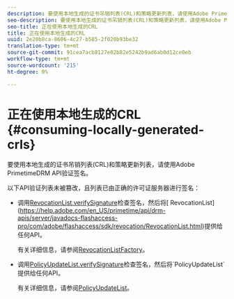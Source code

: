 ```yaml
---
description: 要使用本地生成的证书吊销列表(CRL)和策略更新列表，请使用Adobe PrimetimeDRM API验证签名。
seo-description: 要使用本地生成的证书吊销列表(CRL)和策略更新列表，请使用Adobe PrimetimeDRM API验证签名。
seo-title: 正在使用本地生成的CRL
title: 正在使用本地生成的CRL
uuid: 2e20b8ca-8606-4c27-b585-2f020b93be32
translation-type: tm+mt
source-git-commit: 91cea7acb8127e02b82e5242b9ad6ab0d12ce0eb
workflow-type: tm+mt
source-wordcount: '215'
ht-degree: 0%

---
```



# 正在使用本地生成的CRL {#consuming-locally-generated-crls}

要使用本地生成的证书吊销列表(CRL)和策略更新列表，请使用Adobe PrimetimeDRM API验证签名。

以下API验证列表未被篡改，且列表已由正确的许可证服务器进行签名：

* 调用[RevocationList.verifySignature](https://help.adobe.com/en_US/primetime/api/drm-apis/server/javadocs-flashaccess-pro/com/adobe/flashaccess/sdk/revocation/RevocationList.html#verifySignature(java.security.cert.X509Certificate))检查签名，然后将[ RevocationList](https://help.adobe.com/en_US/primetime/api/drm-apis/server/javadocs-flashaccess-pro/com/adobe/flashaccess/sdk/revocation/RevocationList.html)提供给任何API。

   有关详细信息，请参阅[RevocationListFactory](https://help.adobe.com/en_US/primetime/api/drm-apis/server/javadocs-flashaccess-pro/com/adobe/flashaccess/sdk/revocation/RevocationListFactory.html)。

* 调用[PolicyUpdateList.verifySignature](https://help.adobe.com/en_US/primetime/api/drm-apis/server/javadocs-flashaccess-pro/com/adobe/flashaccess/sdk/policyupdate/PolicyUpdateList.html#verifySignature(java.security.cert.X509Certificate))检查签名，然后将`PolicyUpdateList`提供给任何API。

   有关详细信息，请参阅[PolicyUpdateList](https://help.adobe.com/en_US/primetime/api/drm-apis/server/javadocs-flashaccess-pro/com/adobe/flashaccess/sdk/policyupdate/PolicyUpdateList.html)。


